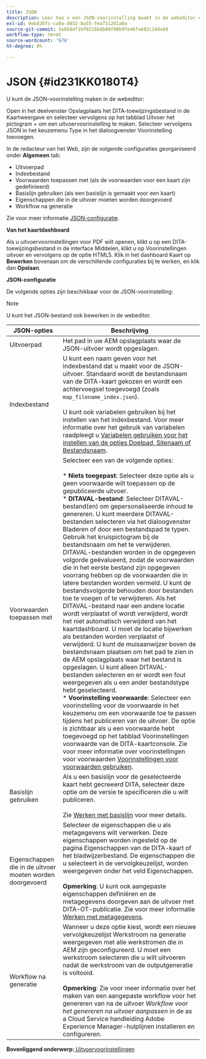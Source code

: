 ```yaml
---
title: JSON
description: Leer hoe u een JSON-voorinstelling maakt in de webeditor en het kaartdashboard. Configureer de JSON-uitvoervoorinstelling in AEM hulplijnen.
exl-id: 9eb426fc-ca0a-4932-8a55-fea731281a0a
source-git-commit: 5e0584f1bf0216b8b00f00b9fe46fa682c244e08
workflow-type: tm+mt
source-wordcount: '676'
ht-degree: 0%

---
```


# JSON {#id231KK0180T4}

U kunt de JSON-voorinstelling maken in de webeditor:

Open in het deelvenster Opslagplaats het DITA-toewijzingsbestand in de Kaartweergave en selecteer vervolgens op het tabblad Uitvoer het pictogram + om een uitvoervoorinstelling te maken. Selecteer vervolgens JSON in het keuzemenu Type in het dialoogvenster Voorinstelling toevoegen.

In de redacteur van het Web, zijn de volgende configuraties georganiseerd onder **Algemeen** tab:

- Uitvoerpad
- Indexbestand
- Voorwaarden toepassen met \(als de voorwaarden voor een kaart zijn gedefinieerd\)
- Basislijn gebruiken \(als een basislijn is gemaakt voor een kaart\)
- Eigenschappen die in de uitvoer moeten worden doorgevoerd
- Workflow na generatie

Zie voor meer informatie [JSON-configuratie](#id231KJA00REJ).

**Van het kaartdashboard**

Als u uitvoervoorinstellingen voor PDF wilt openen, klikt u op een DITA-toewijzingsbestand in de interface Middelen, klikt u op Voorinstellingen uitvoer en vervolgens op de optie HTML5. Klik in het dashboard Kaart op **Bewerken** bovenaan om de verschillende configuraties bij te werken, en klik dan **Opslaan**.

**JSON-configuratie**

De volgende opties zijn beschikbaar voor de JSON-voorinstelling:

>[!NOTE]
>
> U kunt het JSON-bestand ook bewerken in de webeditor.

| JSON-opties | Beschrijving |
| --- | --- |
| Uitvoerpad | Het pad in uw AEM opslagplaats waar de JSON-uitvoer wordt opgeslagen. |
| Indexbestand | U kunt een naam geven voor het indexbestand dat u maakt voor de JSON-uitvoer. Standaard wordt de bestandsnaam van de DITA-kaart gekozen en wordt een achtervoegsel toegevoegd (zoals `map_filename_index.json`).<br><br>U kunt ook variabelen gebruiken bij het instellen van het indexbestand. Voor meer informatie over het gebruik van variabelen raadpleegt u [Variabelen gebruiken voor het instellen van de opties Doelpad, Sitenaam of Bestandsnaam](generate-output-use-variables.md#id18BUG70K05Z). |
| Voorwaarden toepassen met | Selecteer een van de volgende opties:<br><br>* **Niets toegepast**: Selecteer deze optie als u geen voorwaarde wilt toepassen op de gepubliceerde uitvoer.<br>* **DITAVAL-bestand**: Selecteer DITAVAL-bestand(en) om gepersonaliseerde inhoud te genereren. U kunt meerdere DITAVAL-bestanden selecteren via het dialoogvenster Bladeren of door een bestandspad te typen. Gebruik het kruispictogram bij de bestandsnaam om het te verwijderen. DITAVAL-bestanden worden in de opgegeven volgorde geëvalueerd, zodat de voorwaarden die in het eerste bestand zijn opgegeven voorrang hebben op de voorwaarden die in latere bestanden worden vermeld. U kunt de bestandsvolgorde behouden door bestanden toe te voegen of te verwijderen. Als het DITAVAL-bestand naar een andere locatie wordt verplaatst of wordt verwijderd, wordt het niet automatisch verwijderd van het kaartdashboard. U moet de locatie bijwerken als bestanden worden verplaatst of verwijderd. U kunt de muisaanwijzer boven de bestandsnaam plaatsen om het pad te zien in de AEM opslagplaats waar het bestand is opgeslagen. U kunt alleen DITAVAL-bestanden selecteren en er wordt een fout weergegeven als u een ander bestandstype hebt geselecteerd.<br>* **Voorinstelling voorwaarde**: Selecteer een voorinstelling voor de voorwaarde in het keuzemenu om een voorwaarde toe te passen tijdens het publiceren van de uitvoer. De optie is zichtbaar als u een voorwaarde hebt toegevoegd op het tabblad Voorinstellingen voorwaarde van de DITA-kaartconsole. Zie voor meer informatie over voorinstellingen voor voorwaarden [Voorinstellingen voor voorwaarden gebruiken](generate-output-use-condition-presets.md#id1825FL004PN). |
| Basislijn gebruiken | Als u een basislijn voor de geselecteerde kaart hebt gecreeerd DITA, selecteer deze optie om de versie te specificeren die u wilt publiceren.<br><br>Zie [Werken met basislijn](generate-output-use-baseline-for-publishing.md#id1825FI0J0PF) voor meer details. |
| Eigenschappen die in de uitvoer moeten worden doorgevoerd | Selecteer de eigenschappen die u als metagegevens wilt verwerken. Deze eigenschappen worden ingesteld op de pagina Eigenschappen van de DITA-kaart of het bladwijzerbestand. De eigenschappen die u selecteert in de vervolgkeuzelijst, worden weergegeven onder het veld Eigenschappen.<br><br>**Opmerking**: U kunt ook aangepaste eigenschappen definiëren en de metagegevens doorgeven aan de uitvoer met DITA-OT-publicatie. Zie voor meer informatie [Werken met metagegevens](metadata-dita.md#id21BJ00QD0XA). |
| Workflow na generatie | Wanneer u deze optie kiest, wordt een nieuwe vervolgkeuzelijst Werkstroom na generatie weergegeven met alle werkstromen die in AEM zijn geconfigureerd. U moet een werkstroom selecteren die u wilt uitvoeren nadat de werkstroom van de outputgeneratie is voltooid.<br><br>**Opmerking**: Zie voor meer informatie over het maken van een aangepaste workflow voor het genereren van na de uitvoer _Workflow voor het genereren na uitvoer aanpassen_ in de as a Cloud Service handleiding Adobe Experience Manager-hulplijnen installeren en configureren. |

**Bovenliggend onderwerp:**[ Uitvoervoorinstellingen](generate-output-understand-presets.md)
